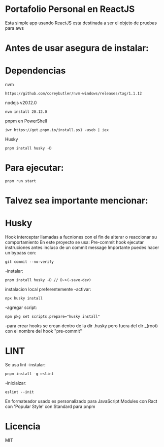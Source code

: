 # Portafolio Personal en ReactJS

Esta simple app usando ReactJS esta destinada a ser el objeto de pruebas para aws

 # Antes de usar asegura de instalar:
 # Dependencias 
 nvm 
 ```
 https://github.com/coreybutler/nvm-windows/releases/tag/1.1.12
 ```
 nodejs v20.12.0
 ```
 nvm install 20.12.0
 ```
 pnpm en PowerShell
 ```
iwr https://get.pnpm.io/install.ps1 -useb | iex
 ```
 Husky
 ```
 pnpm install husky -D
 ```

 # Para ejecutar: 
 ```
 pnpm run start
 ```
 # Talvez sea importante mencionar:
 # Husky
Hook interceptar llamadas a fucniones con el fin de alterar o reaccionar su comportamiento
En este proyecto se usa:
Pre-commit hook ejecutar instruciones antes incluso de un commit message
Importante puedes hacer un bypass con:
```
git commit --no-verify
```
-instalar:
```
pnpm install husky -D // D->(-save-dev)
```
instalacion local preferentemente
-activar:
```
npx husky install
```
-agregar script:
```
npm pkg set scripts.prepare="husky install"
```

-para crear hooks se crean dentro de la dir .husky
pero fuera del dir _(root)
con el nombre del hook "pre-commit"


# LINT
Se usa lint
-instalar:
```
pnpm install -g eslint
```
-inicialzar:
```
eslint --init
```
En formateador usado es personalizado para JavaScript Modules con Ract con 'Popular Style'
con Standard para pnpm


 # Licencia
 MIT




 


